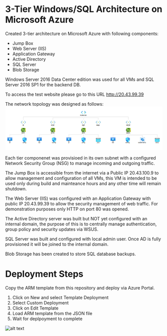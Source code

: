 # 3-Tier Windows/SQL Architecture on Microsoft Azure  
Created 3-tier architecture on Microsoft Azure with following components:
- Jump Box
- Web Server (IIS)
- Application Gateway
- Active Directory
- SQL Server
- Blob Storage 

Windows Server 2016 Data Center edition was used for all VMs and SQL Server 2016 SP1 for the backend DB.

To access the test website please go to this URL http://20.43.99.39

The network topology was designed as follows:
![alt text](https://github.com/amirzade/test-3tier-architecture/blob/master/network_topology.png)

Each tier componenet was provisioed in its own subnet with a configured Network Security Group (NSG) to manage incoming and outgoing traffic.

The Jump Box is accessible from the internet via a Public IP 20.43.100.9 to allow management and configuration of all VMs, this VM is intended to be used only during build and mainteance hours and any other time will remain shutdown.

The Web Server (IIS) was configured with an Application Gateway with public IP 20.43.99.39 to allow the security management of web traffic. For demonstration purposes only HTTP on port 80 was opened.

The Active Directory server was built but NOT yet configured with an internal domain, the purpose of this is to centrally manage authentication, group policy and security updates via WSUS.

SQL Server was built and configured with local admin user. Once AD is fully provisioned it will be joined to the internal domain.

Blob Storage has been created to store SQL database backups.

# Deployment Steps
Copy the ARM template from this repository and deploy via Azure Portal.
1. Click on New and select Template Deployment
2. Select Custom Deployment
3. Click on Edit Template
4. Load ARM template from the JSON file
5. Wait for deplpoyment to complete

![alt text](https://github.com/amirzade/test-repository/blob/master/deploy_template.png)
